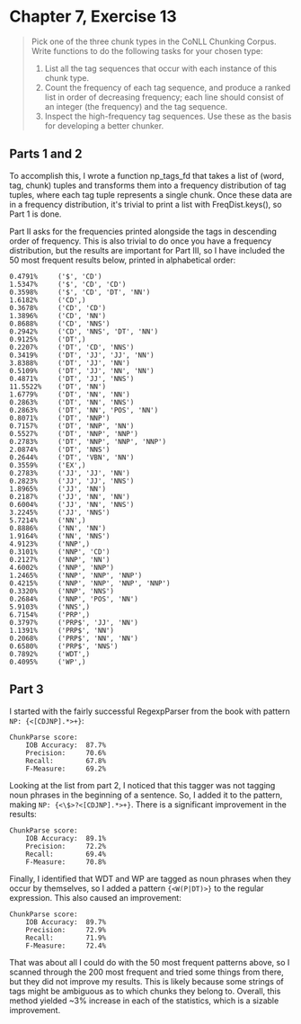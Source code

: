 Chapter 7, Exercise 13
======================

> Pick one of the three chunk types in the CoNLL Chunking Corpus. Write functions
>  to do the following tasks for your chosen type:
>
>  1. List all the tag sequences that occur with each instance of this chunk type.
>  2. Count the frequency of each tag sequence, and produce a ranked list in order
>     of decreasing frequency; each line should consist of an integer (the frequency)
>     and the tag sequence.
>  3. Inspect the high-frequency tag sequences. Use these as the basis for developing
>     a better chunker.

Parts 1 and 2
-------------

To accomplish this, I wrote a function np_tags_fd that takes a list of (word, tag, chunk) tuples
and transforms them into a frequency distribution of tag tuples, where each tag tuple represents
a single chunk. Once these data are in a frequency distribution, it's trivial to print a list
with FreqDist.keys(), so Part 1 is done.

Part II asks for the frequencies printed alongside the tags in descending order of frequency. This
is also trivial to do once you have a frequency distribution, but the results are important for
Part III, so I have included the 50 most frequent results below, printed in alphabetical order:

```
0.4791% 	('$', 'CD')
1.5347% 	('$', 'CD', 'CD')
0.3598% 	('$', 'CD', 'DT', 'NN')
1.6182% 	('CD',)
0.3678% 	('CD', 'CD')
1.3896% 	('CD', 'NN')
0.8688% 	('CD', 'NNS')
0.2942% 	('CD', 'NNS', 'DT', 'NN')
0.9125% 	('DT',)
0.2207% 	('DT', 'CD', 'NNS')
0.3419% 	('DT', 'JJ', 'JJ', 'NN')
3.8388% 	('DT', 'JJ', 'NN')
0.5109% 	('DT', 'JJ', 'NN', 'NN')
0.4871% 	('DT', 'JJ', 'NNS')
11.5522% 	('DT', 'NN')
1.6779% 	('DT', 'NN', 'NN')
0.2863% 	('DT', 'NN', 'NNS')
0.2863% 	('DT', 'NN', 'POS', 'NN')
0.8071% 	('DT', 'NNP')
0.7157% 	('DT', 'NNP', 'NN')
0.5527% 	('DT', 'NNP', 'NNP')
0.2783% 	('DT', 'NNP', 'NNP', 'NNP')
2.0874% 	('DT', 'NNS')
0.2644% 	('DT', 'VBN', 'NN')
0.3559% 	('EX',)
0.2783% 	('JJ', 'JJ', 'NN')
0.2823% 	('JJ', 'JJ', 'NNS')
1.8965% 	('JJ', 'NN')
0.2187% 	('JJ', 'NN', 'NN')
0.6004% 	('JJ', 'NN', 'NNS')
3.2245% 	('JJ', 'NNS')
5.7214% 	('NN',)
0.8886% 	('NN', 'NN')
1.9164% 	('NN', 'NNS')
4.9123% 	('NNP',)
0.3101% 	('NNP', 'CD')
0.2127% 	('NNP', 'NN')
4.6002% 	('NNP', 'NNP')
1.2465% 	('NNP', 'NNP', 'NNP')
0.4215% 	('NNP', 'NNP', 'NNP', 'NNP')
0.3320% 	('NNP', 'NNS')
0.2684% 	('NNP', 'POS', 'NN')
5.9103% 	('NNS',)
6.7154% 	('PRP',)
0.3797% 	('PRP$', 'JJ', 'NN')
1.1391% 	('PRP$', 'NN')
0.2068% 	('PRP$', 'NN', 'NN')
0.6580% 	('PRP$', 'NNS')
0.7892% 	('WDT',)
0.4095% 	('WP',)
```

Part 3
------

I started with the fairly successful RegexpParser from the book with pattern `NP: {<[CDJNP].*>+}`:

```
ChunkParse score:
    IOB Accuracy:  87.7%
    Precision:     70.6%
    Recall:        67.8%
    F-Measure:     69.2%
```

Looking at the list from part 2, I noticed that this tagger was not tagging noun phrases in the beginning
of a sentence. So, I added it to the pattern, making `NP: {<\$>?<[CDJNP].*>+}`. There is a significant
improvement in the results:

```
ChunkParse score:
    IOB Accuracy:  89.1%
    Precision:     72.2%
    Recall:        69.4%
    F-Measure:     70.8%
```

Finally, I identified that WDT and WP are tagged as noun phrases when they occur by themselves, so I added
a pattern `{<W(P|DT)>}` to the regular expression. This also caused an improvement:

```
ChunkParse score:
    IOB Accuracy:  89.7%
    Precision:     72.9%
    Recall:        71.9%
    F-Measure:     72.4%
```

That was about all I could do with the 50 most frequent patterns above, so I scanned through
the 200 most frequent and tried some things from there, but they did not improve my results.
This is likely because some strings of tags might be ambiguous as to which chunks they belong
to. Overall, this method yielded ~3% increase in each of the statistics, which is a sizable
improvement.
